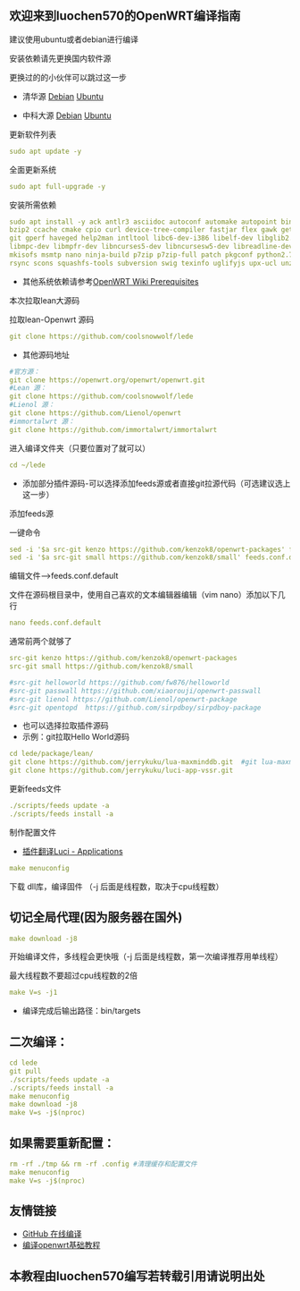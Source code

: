 
## 欢迎来到luochen570的OpenWRT编译指南

建议使用ubuntu或者debian进行编译

安装依赖请先更换国内软件源

更换过的的小伙伴可以跳过这一步

- 清华源
[Debian](https://mirrors.tuna.tsinghua.edu.cn/help/debian/)
[Ubuntu](https://mirrors.tuna.tsinghua.edu.cn/help/ubuntu/)

- 中科大源
[Debian](https://mirrors.ustc.edu.cn/help/debian.html)
[Ubuntu](https://mirrors.ustc.edu.cn/help/ubuntu.html)

更新软件列表
```yaml
sudo apt update -y
```
全面更新系统
```yaml
sudo apt full-upgrade -y
```
安装所需依赖
```yaml
sudo apt install -y ack antlr3 asciidoc autoconf automake autopoint binutils bison build-essential \
bzip2 ccache cmake cpio curl device-tree-compiler fastjar flex gawk gettext gcc-multilib g++-multilib \
git gperf haveged help2man intltool libc6-dev-i386 libelf-dev libglib2.0-dev libgmp3-dev libltdl-dev \
libmpc-dev libmpfr-dev libncurses5-dev libncursesw5-dev libreadline-dev libssl-dev libtool lrzsz \
mkisofs msmtp nano ninja-build p7zip p7zip-full patch pkgconf python2.7 python3 python3-pip qemu-utils \
rsync scons squashfs-tools subversion swig texinfo uglifyjs upx-ucl unzip vim wget xmlto xxd zlib1g-dev
```
- 其他系统依赖请参考[OpenWRT Wiki Prerequisites](https://openwrt.org/docs/guide-developer/toolchain/install-buildsystem)


本次拉取lean大源码

拉取lean-Openwrt 源码
```yaml
git clone https://github.com/coolsnowwolf/lede
```
- 其他源码地址
```yaml
#官方源：
git clone https://openwrt.org/openwrt/openwrt.git
#Lean 源：
git clone https://github.com/coolsnowwolf/lede
#Lienol 源：
git clone https://github.com/Lienol/openwrt
#immortalwrt 源：
git clone https://github.com/immortalwrt/immortalwrt
```

进入编译文件夹（只要位置对了就可以）
```yaml
cd ~/lede
```

- 添加部分插件源码-可以选择添加feeds源或者直接git拉源代码（可选建议选上这一步）

添加feeds源

一键命令
```yaml
sed -i '$a src-git kenzo https://github.com/kenzok8/openwrt-packages' feeds.conf.default
sed -i '$a src-git small https://github.com/kenzok8/small' feeds.conf.default
```
编辑文件——>feeds.conf.default

文件在源码根目录中，使用自己喜欢的文本编辑器编辑（vim nano）添加以下几行
```yaml
nano feeds.conf.default
```
通常前两个就够了
```yaml
src-git kenzo https://github.com/kenzok8/openwrt-packages
src-git small https://github.com/kenzok8/small 

#src-git helloworld https://github.com/fw876/helloworld
#src-git passwall https://github.com/xiaorouji/openwrt-passwall
#src-git lienol https://github.com/Lienol/openwrt-package
#src-git opentopd  https://github.com/sirpdboy/sirpdboy-package
```

- 也可以选择拉取插件源码
- 示例：git拉取Hello World源码
```yaml
cd lede/package/lean/  
git clone https://github.com/jerrykuku/lua-maxminddb.git  #git lua-maxminddb 依赖
git clone https://github.com/jerrykuku/luci-app-vssr.git  

```

更新feeds文件
```yaml
./scripts/feeds update -a
./scripts/feeds install -a
```

制作配置文件
- [插件翻译Luci - Applications](https://www.right.com.cn/forum/thread-344825-1-1.html)

```yaml
make menuconfig
```

下载 dll库，编译固件 （-j 后面是线程数，取决于cpu线程数）
## 切记全局代理(因为服务器在国外)
```yaml
make download -j8
```
开始编译文件，多线程会更快哦（-j 后面是线程数，第一次编译推荐用单线程）

最大线程数不要超过cpu线程数的2倍
```yaml
make V=s -j1
```
- 编译完成后输出路径：bin/targets


## 二次编译：
```yaml
cd lede
git pull
./scripts/feeds update -a 
./scripts/feeds install -a
make menuconfig
make download -j8
make V=s -j$(nproc)
```

## 如果需要重新配置：
```yaml
rm -rf ./tmp && rm -rf .config #清理缓存和配置文件
make menuconfig
make V=s -j$(nproc)
```

## 友情链接
+ [GitHub 在线编译](https://p3terx.com/archives/build-openwrt-with-github-actions.html)
+ [编译openwrt基础教程](https://kmeer.cn/7.html)

## 本教程由luochen570编写若转载引用请说明出处
